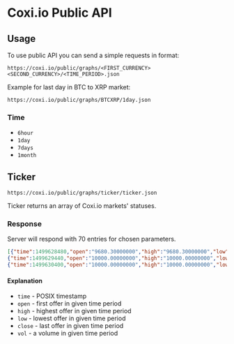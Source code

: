 # Coxi.io Public API

## Usage

To use public API you can send a simple requests in format:
```
https://coxi.io/public/graphs/<FIRST_CURRENCY><SECOND_CURRENCY>/<TIME_PERIOD>.json
```

Example for last day in BTC to XRP market:
```
https://coxi.io/public/graphs/BTCXRP/1day.json
```

### Time
* `6hour`
* `1day`
* `7days`
* `1month`


## Ticker
```
https://coxi.io/public/graphs/ticker/ticker.json
```

Ticker returns an array of Coxi.io markets' statuses.

### Response
Server will respond with 70 entries for chosen parameters.

```json
[{"time":1499628480,"open":"9680.30000000","high":"9680.30000000","low":"9680.30000000","close":"9680.30000000","vol":"1.50000000"},
{"time":1499629440,"open":"10000.00000000","high":"10000.00000000","low":"10000.00000000","close":"10000.00000000","vol":"2.70000000"},
{"time":1499630400,"open":"10000.00000000","high":"10000.00000000","low":"10000.00000000","close":"10000.00000000","vol":"0.00000000"}]
```

#### Explanation
* `time` - POSIX timestamp
* `open` - first offer in given time period
* `high` - highest offer in given time period
* `low` - lowest offer in given time period
* `close` - last offer in given time period
* `vol` - a volume in given time period
